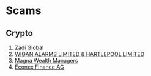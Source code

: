 # Scams

## Crypto
1. [Zadi Global](https://dustfeather.github.io/scams/zadi-global.html)
1. [WIGAN ALARMS LIMITED & HARTLEPOOL LIMITED](https://dustfeather.github.io/scams/wiganalarms.html)
1. [Magna Wealth Managers](https://dustfeather.github.io/scams/magnawealthmanagers.html)
1. [Econex Finance AG](https://dustfeather.github.io/scams/econex.html)